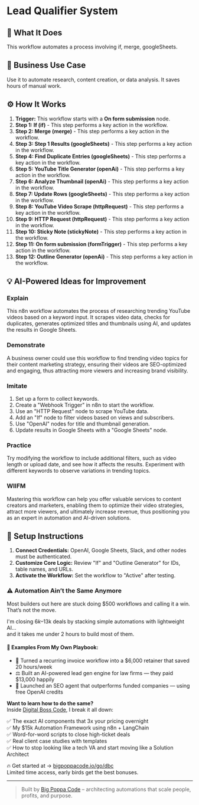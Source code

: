# Lead Qualifier System

## 🚀 What It Does
This workflow automates a process involving if, merge, googleSheets.

## 💼 Business Use Case
Use it to automate research, content creation, or data analysis. It saves hours of manual work.

## ⚙️ How It Works
1.  **Trigger:** This workflow starts with a **On form submission** node.
2. **Step 1: If (if)** - This step performs a key action in the workflow.
3. **Step 2: Merge (merge)** - This step performs a key action in the workflow.
4. **Step 3: Step 1 Results (googleSheets)** - This step performs a key action in the workflow.
5. **Step 4: Find Duplicate Entries (googleSheets)** - This step performs a key action in the workflow.
6. **Step 5: YouTube Title Generator (openAi)** - This step performs a key action in the workflow.
7. **Step 6: Analyze Thumbnail (openAi)** - This step performs a key action in the workflow.
8. **Step 7: Update Rows (googleSheets)** - This step performs a key action in the workflow.
9. **Step 8: YouTube Video Scrape (httpRequest)** - This step performs a key action in the workflow.
10. **Step 9: HTTP Request (httpRequest)** - This step performs a key action in the workflow.
11. **Step 10: Sticky Note (stickyNote)** - This step performs a key action in the workflow.
12. **Step 11: On form submission (formTrigger)** - This step performs a key action in the workflow.
13. **Step 12: Outline Generator (openAi)** - This step performs a key action in the workflow.

## 💡 AI-Powered Ideas for Improvement
### Explain
This n8n workflow automates the process of researching trending YouTube videos based on a keyword input. It scrapes video data, checks for duplicates, generates optimized titles and thumbnails using AI, and updates the results in Google Sheets.

### Demonstrate
A business owner could use this workflow to find trending video topics for their content marketing strategy, ensuring their videos are SEO-optimized and engaging, thus attracting more viewers and increasing brand visibility.

### Imitate
1. Set up a form to collect keywords.
2. Create a "Webhook Trigger" in n8n to start the workflow.
3. Use an "HTTP Request" node to scrape YouTube data.
4. Add an "If" node to filter videos based on views and subscribers.
5. Use "OpenAI" nodes for title and thumbnail generation.
6. Update results in Google Sheets with a "Google Sheets" node.

### Practice
Try modifying the workflow to include additional filters, such as video length or upload date, and see how it affects the results. Experiment with different keywords to observe variations in trending topics.

### WIIFM
Mastering this workflow can help you offer valuable services to content creators and marketers, enabling them to optimize their video strategies, attract more viewers, and ultimately increase revenue, thus positioning you as an expert in automation and AI-driven solutions.

## 🔧 Setup Instructions
1. **Connect Credentials:** OpenAI, Google Sheets, Slack, and other nodes must be authenticated.
2. **Customize Core Logic:** Review "If" and "Outline Generator" for IDs, table names, and URLs.
3. **Activate the Workflow:** Set the workflow to "Active" after testing.

### ⚠️ Automation Ain’t the Same Anymore

Most builders out here are stuck doing $500 workflows and calling it a win.  
That’s not the move.  

I'm closing $6k–$13k deals by stacking simple automations with lightweight AI...  
and it takes me under 2 hours to build most of them.

#### 🧠 Examples From My Own Playbook:
- 🔁 Turned a recurring invoice workflow into a $6,000 retainer that saved 20 hours/week  
- ⚖️ Built an AI-powered lead gen engine for law firms — they paid $13,000 happily  
- 🚀 Launched an SEO agent that outperforms funded companies — using free OpenAI credits  

**Want to learn how to do the same?**  
Inside [Digital Boss Code](https://bigpoppacode.io/go/dbc), I break it all down:

✅ The exact AI components that 3x your pricing overnight  
✅ My $15k Automation Framework using n8n + LangChain  
✅ Word-for-word scripts to close high-ticket deals  
✅ Real client case studies with templates  
✅ How to stop looking like a tech VA and start moving like a Solution Architect  

🔥 Get started at → [bigpoppacode.io/go/dbc](https://bigpoppacode.io/go/dbc)  
Limited time access, early birds get the best bonuses.

---
> Built by [Big Poppa Code](https://bigpoppacode.io) – architecting automations that scale people, profits, and purpose.
